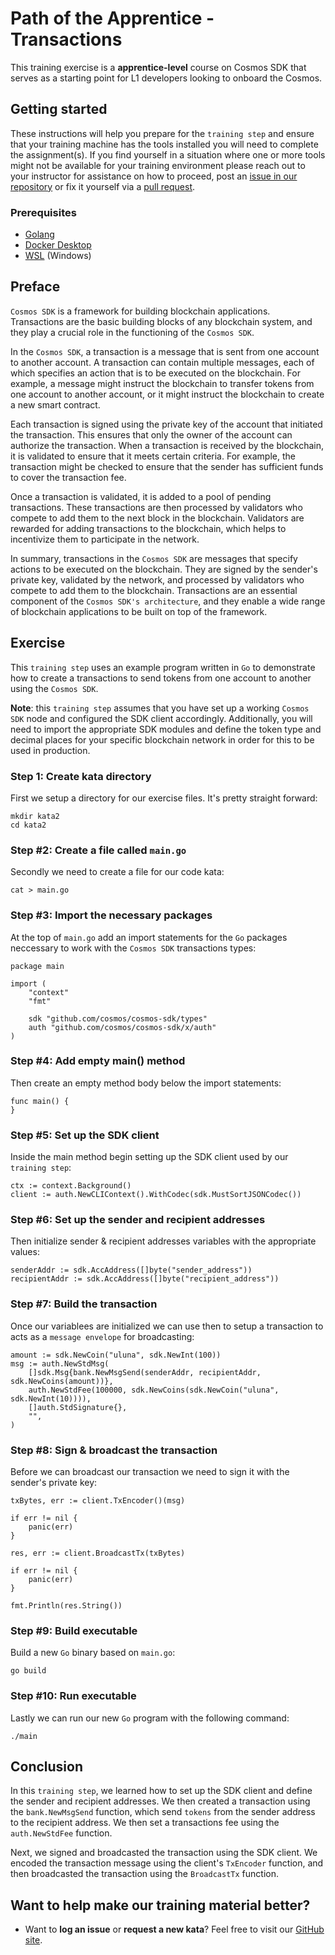 Path of the Apprentice - Transactions
======================================

This training exercise is a **apprentice-level** course on Cosmos SDK that serves as a starting point for L1 developers looking to onboard the Cosmos.

## Getting started
These instructions will help you prepare for the `training step` and ensure that your training machine has the tools installed you will need to complete the assignment(s). If you find yourself in a situation where one or more tools might not be available for your training environment please reach out to your instructor for assistance on how to proceed, post an [issue in our repository](https://github.com/classic-terra/dojo/issues) or fix it yourself via a [pull request](https://github.com/classic-terra/dojo/pulls).

### Prerequisites
* [Golang](https://go.dev/dl/)
* [Docker Desktop](https://www.docker.com/products/docker-desktop)
* [WSL](https://learn.microsoft.com/en-us/windows/wsl/install) (Windows)

## Preface
`Cosmos SDK` is a framework for building blockchain applications. Transactions are the basic building blocks of any blockchain system, and they play a crucial role in the functioning of the `Cosmos SDK`.

In the `Cosmos SDK`, a transaction is a message that is sent from one account to another account. A transaction can contain multiple messages, each of which specifies an action that is to be executed on the blockchain. For example, a message might instruct the blockchain to transfer tokens from one account to another account, or it might instruct the blockchain to create a new smart contract.

Each transaction is signed using the private key of the account that initiated the transaction. This ensures that only the owner of the account can authorize the transaction. When a transaction is received by the blockchain, it is validated to ensure that it meets certain criteria. For example, the transaction might be checked to ensure that the sender has sufficient funds to cover the transaction fee.

Once a transaction is validated, it is added to a pool of pending transactions. These transactions are then processed by validators who compete to add them to the next block in the blockchain. Validators are rewarded for adding transactions to the blockchain, which helps to incentivize them to participate in the network.

In summary, transactions in the `Cosmos SDK` are messages that specify actions to be executed on the blockchain. They are signed by the sender's private key, validated by the network, and processed by validators who compete to add them to the blockchain. Transactions are an essential component of the `Cosmos SDK's architecture`, and they enable a wide range of blockchain applications to be built on top of the framework.

## Exercise
This `training step` uses an example program written in `Go` to demonstrate how to create a transactions  to send tokens from one account to another using the `Cosmos SDK`.

**Note**: this `training step` assumes that you have set up a working `Cosmos SDK` node and configured the SDK client accordingly. Additionally, you will need to import the appropriate SDK modules and define the token type and decimal places for your specific blockchain network in order for this to be used in production.

### Step 1: Create kata directory
First we setup a directory for our exercise files. It's pretty straight forward:

```
mkdir kata2
cd kata2
```

### Step #2: Create a file called `main.go`
Secondly we need to create a file for our code kata:

```
cat > main.go
```

### Step #3: Import the necessary packages
At the top of `main.go` add an import statements for the `Go` packages neccessary to work with the `Cosmos SDK` transactions types:

```
package main

import (
    "context"
    "fmt"

    sdk "github.com/cosmos/cosmos-sdk/types"
    auth "github.com/cosmos/cosmos-sdk/x/auth"
)
```

### Step #4: Add empty main() method
Then create an empty method body below the import statements:

```
func main() {
}
```

### Step #5: Set up the SDK client
Inside the main method begin setting up the SDK client used by our `training step`:

```
ctx := context.Background()
client := auth.NewCLIContext().WithCodec(sdk.MustSortJSONCodec())
```

### Step #6: Set up the sender and recipient addresses
Then initialize sender & recipient addresses variables with the appropriate values:

```
senderAddr := sdk.AccAddress([]byte("sender_address"))
recipientAddr := sdk.AccAddress([]byte("recipient_address"))
```

### Step #7: Build the transaction
Once our variablees are initialized we can use then to setup a transaction to acts as a `message envelope` for broadcasting:

```
amount := sdk.NewCoin("uluna", sdk.NewInt(100))
msg := auth.NewStdMsg(
    []sdk.Msg{bank.NewMsgSend(senderAddr, recipientAddr, sdk.NewCoins(amount))},
    auth.NewStdFee(100000, sdk.NewCoins(sdk.NewCoin("uluna", sdk.NewInt(10)))),
    []auth.StdSignature{},
    "",
)
```

### Step #8: Sign & broadcast the transaction
Before we can broadcast our transaction we need to sign it with the sender's private key:

```
txBytes, err := client.TxEncoder()(msg)

if err != nil {
    panic(err)
}

res, err := client.BroadcastTx(txBytes)

if err != nil {
    panic(err)
}

fmt.Println(res.String())
```

### Step #9: Build executable
Build a new `Go` binary based on `main.go`:

```
go build
```

### Step #10: Run executable
Lastly we can run our new `Go` program with the following command:

```
./main
```

## Conclusion
In this `training step`, we learned how to set up the SDK client and define the sender and recipient addresses. We then created a transaction using the `bank.NewMsgSend` function, which send `tokens` from the sender address to the recipient address. We then set a transactions fee using the `auth.NewStdFee` function.

Next, we signed and broadcasted the transaction using the SDK client. We encoded the transaction message using the client's `TxEncoder` function, and then broadcasted the transaction using the `BroadcastTx` function.


## Want to help make our training material better?
 * Want to **log an issue** or **request a new kata**? Feel free to visit our [GitHub site](https://github.com/classic-terra/dojo/issues).
 